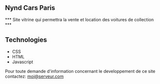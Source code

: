 ## Nynd Cars Paris

*** Site vitrine qui permettra la vente et location des voitures de collection ***

## Technologies

- CSS
- HTML
- Javascript

Pour toute demande d'information concernant le developpement de ce site contactez: [moi@serveur.com](mailto:moi@monserveur.com)
